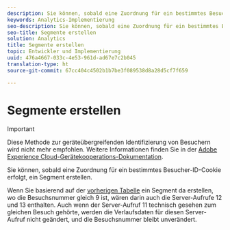 ```yaml
---
description: Sie können, sobald eine Zuordnung für ein bestimmtes Besucher-ID-Cookie erfolgt, ein Segment erstellen.
keywords: Analytics-Implementierung
seo-description: Sie können, sobald eine Zuordnung für ein bestimmtes Besucher-ID-Cookie erfolgt, ein Segment erstellen.
seo-title: Segmente erstellen
solution: Analytics
title: Segmente erstellen
topic: Entwickler und Implementierung
uuid: 476a4667-033c-4e53-961d-ad67e7c2b045
translation-type: ht
source-git-commit: 67cc404c4502b1b7be3f089538d8a28d5cf7f659

---
```



# Segmente erstellen

>[!IMPORTANT]
>
>Diese Methode zur geräteübergreifenden Identifizierung von Besuchern wird nicht mehr empfohlen. Weitere Informationen finden Sie in der [Adobe Experience Cloud-Gerätekooperations-Dokumentation](https://marketing.adobe.com/resources/help/de_DE/mcdc/).

Sie können, sobald eine Zuordnung für ein bestimmtes Besucher-ID-Cookie erfolgt, ein Segment erstellen.

Wenn Sie basierend auf der [vorherigen Tabelle](../../../implement/js-implementation/xdevice-visid/visit-example.md#concept_E3B32B8E539F4FDC8E3FA872328B87BA) ein Segment da erstellen, wo die Besuchsnummer gleich 9 ist, wären darin auch die Server-Aufrufe 12 und 13 enthalten. Auch wenn der Server-Aufruf 11 technisch gesehen zum gleichen Besuch gehörte, werden die Verlaufsdaten für diesen Server-Aufruf nicht geändert, und die Besuchsnummer bleibt unverändert.
